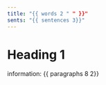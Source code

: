 ```yaml
---
title: "{{ words 2 " " }}"
sents: "{{ sentences 3}}"
---
```


# Heading 1
information: {{ paragraphs 8 2}}